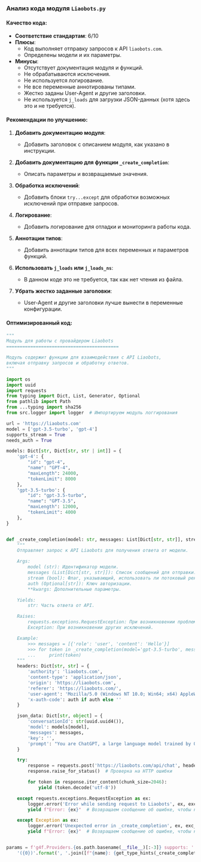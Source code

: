 ### **Анализ кода модуля `Liaobots.py`**

#### **Качество кода**:

- **Соответствие стандартам**: 6/10
- **Плюсы**:
  - Код выполняет отправку запросов к API `liaobots.com`.
  - Определены модели и их параметры.
- **Минусы**:
  - Отсутствует документация модуля и функций.
  - Не обрабатываются исключения.
  - Не используется логирование.
  - Не все переменные аннотированы типами.
  - Жестко заданы User-Agent и другие заголовки.
  - Не используется `j_loads` для загрузки JSON-данных (хотя здесь это и не требуется).

#### **Рекомендации по улучшению**:

1.  **Добавить документацию модуля**:
    - Добавить заголовок с описанием модуля, как указано в инструкции.

2.  **Добавить документацию для функции `_create_completion`**:
    - Описать параметры и возвращаемые значения.

3.  **Обработка исключений**:
    - Добавить блоки `try...except` для обработки возможных исключений при отправке запросов.

4.  **Логирование**:
    - Добавить логирование для отладки и мониторинга работы кода.

5.  **Аннотации типов**:
    - Добавить аннотации типов для всех переменных и параметров функций.

6.  **Использовать `j_loads` или `j_loads_ns`**:
    - В данном коде это не требуется, так как нет чтения из файла.

7.  **Убрать жестко заданные заголовки**:
    - User-Agent и другие заголовки лучше вынести в переменные конфигурации.

#### **Оптимизированный код**:

```python
"""
Модуль для работы с провайдером Liaobots
==========================================

Модуль содержит функции для взаимодействия с API Liaobots,
включая отправку запросов и обработку ответов.
"""

import os
import uuid
import requests
from typing import Dict, List, Generator, Optional
from pathlib import Path
from ...typing import sha256
from src.logger import logger  # Импортируем модуль логгирования

url = 'https://liaobots.com'
model = ['gpt-3.5-turbo', 'gpt-4']
supports_stream = True
needs_auth = True

models: Dict[str, Dict[str, str | int]] = {
    'gpt-4': {
        "id": "gpt-4",
        "name": "GPT-4",
        "maxLength": 24000,
        "tokenLimit": 8000
    },
    'gpt-3.5-turbo': {
        "id": "gpt-3.5-turbo",
        "name": "GPT-3.5",
        "maxLength": 12000,
        "tokenLimit": 4000
    },
}


def _create_completion(model: str, messages: List[Dict[str, str]], stream: bool, auth: Optional[str] = None, **kwargs) -> Generator[str, None, None]:
    """
    Отправляет запрос к API Liaobots для получения ответа от модели.

    Args:
        model (str): Идентификатор модели.
        messages (List[Dict[str, str]]): Список сообщений для отправки.
        stream (bool): Флаг, указывающий, использовать ли потоковый режим.
        auth (Optional[str]): Ключ авторизации.
        **kwargs: Дополнительные параметры.

    Yields:
        str: Часть ответа от API.

    Raises:
        requests.exceptions.RequestException: При возникновении проблем с отправкой запроса.
        Exception: При возникновении других исключений.

    Example:
        >>> messages = [{'role': 'user', 'content': 'Hello'}]
        >>> for token in _create_completion(model='gpt-3.5-turbo', messages=messages, stream=True, auth='test'):
        ...     print(token)
    """
    headers: Dict[str, str] = {
        'authority': 'liaobots.com',
        'content-type': 'application/json',
        'origin': 'https://liaobots.com',
        'referer': 'https://liaobots.com/',
        'user-agent': 'Mozilla/5.0 (Windows NT 10.0; Win64; x64) AppleWebKit/537.36 (KHTML, like Gecko) Chrome/112.0.0.0 Safari/537.36',
        'x-auth-code': auth if auth else ''
    }

    json_data: Dict[str, object] = {
        'conversationId': str(uuid.uuid4()),
        'model': models[model],
        'messages': messages,
        'key': '',
        'prompt': "You are ChatGPT, a large language model trained by OpenAI. Follow the user's instructions carefully. Respond using markdown.",
    }

    try:
        response = requests.post('https://liaobots.com/api/chat', headers=headers, json=json_data, stream=True)
        response.raise_for_status()  # Проверка на HTTP ошибки

        for token in response.iter_content(chunk_size=2046):
            yield (token.decode('utf-8'))

    except requests.exceptions.RequestException as ex:
        logger.error('Error while sending request to Liaobots', ex, exc_info=True)
        yield f"Error: {ex}"  # Возвращаем сообщение об ошибке, чтобы не прерывать генератор

    except Exception as ex:
        logger.error('Unexpected error in _create_completion', ex, exc_info=True)
        yield f"Error: {ex}"  # Возвращаем сообщение об ошибке, чтобы не прерывать генератор


params = f'g4f.Providers.{os.path.basename(__file__)[:-3]} supports: ' + \
    '({0})'.format(', '.join([f"{name}: {get_type_hints(_create_completion)[name].__name__}" for name in _create_completion.__code__.co_varnames[:_create_completion.__code__.co_argcount]]))
